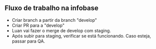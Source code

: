 ## Fluxo de trabalho na infobase
- Criar branch a partir da branch "develop"
- Criar PR para a "develop"
- Luan vai fazer o merge de develop com staging.
- Após subir para staging, verificar se está funcionando. Caso esteja, passar para QA.
